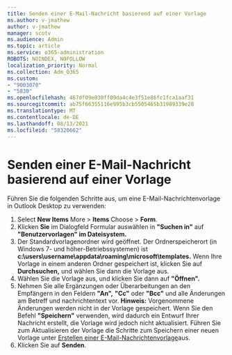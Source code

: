 ```yaml
---
title: Senden einer E-Mail-Nachricht basierend auf einer Vorlage
ms.author: v-jmathew
author: v-jmathew
manager: scotv
ms.audience: Admin
ms.topic: article
ms.service: o365-administration
ROBOTS: NOINDEX, NOFOLLOW
localization_priority: Normal
ms.collection: Adm_O365
ms.custom:
- "9003070"
- "5830"
ms.openlocfilehash: 467df09e030ff09da4c4e3f51e86fc1fca1aaf31
ms.sourcegitcommit: ab75f66355116e995b3cb5505465b31989339e28
ms.translationtype: MT
ms.contentlocale: de-DE
ms.lasthandoff: 08/13/2021
ms.locfileid: "58320662"
---
```

# <a name="send-an-email-message-based-on-a-template"></a>Senden einer E-Mail-Nachricht basierend auf einer Vorlage

Führen Sie die folgenden Schritte aus, um eine E-Mail-Nachrichtenvorlage in Outlook Desktop zu verwenden:

1. Select **New Items** More  >  **Items** Choose  >  **Form**.
2. Klicken **Sie** im Dialogfeld Formular auswählen in **"Suchen in"** auf **"Benutzervorlagen" im Dateisystem.**
3. Der Standardvorlagenordner wird geöffnet. Der Ordnerspeicherort (in Windows 7- und höher-Betriebssystemen) ist **c:\users\username\appdata\roaming\microsoft\templates.** Wenn Ihre Vorlage in einem anderen Ordner gespeichert ist, klicken Sie auf **Durchsuchen,** und wählen Sie dann die Vorlage aus.
4. Wählen Sie die Vorlage aus, und klicken Sie dann auf **"Öffnen".**
5. Nehmen Sie alle Ergänzungen oder Überarbeitungen an den Empfängern in den Feldern **"An",** **"Cc"** oder **"Bcc"** und alle Änderungen am Betreff und nachrichtentext vor.
    **Hinweis:** Vorgenommene Änderungen werden nicht in der Vorlage gespeichert. Wenn Sie den Befehl **"Speichern"** verwenden, wird dadurch ein Entwurf Ihrer Nachricht erstellt, die Vorlage wird jedoch nicht aktualisiert. Führen Sie zum Aktualisieren der Vorlage die Schritte zum Speichern einer neuen Vorlage unter [Erstellen einer E-Mail-Nachrichtenvorlage](https://support.microsoft.com/office/create-an-email-message-template-43ec7142-4dd0-4351-8727-bd0977b6b2d1)aus.
6. Klicken Sie auf **Senden**.

